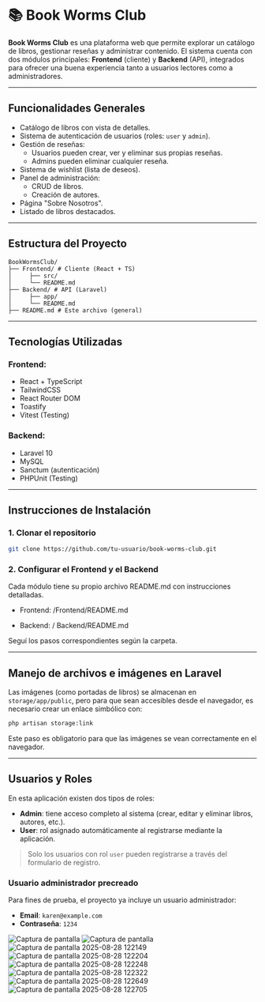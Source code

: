 # 📚 Book Worms Club

**Book Worms Club** es una plataforma web que permite explorar un catálogo de libros, gestionar reseñas y administrar contenido. El sistema cuenta con dos módulos principales: **Frontend** (cliente) y **Backend** (API), integrados para ofrecer una buena experiencia tanto a usuarios lectores como a administradores.

---

## Funcionalidades Generales

- Catálogo de libros con vista de detalles.
- Sistema de autenticación de usuarios (roles: `user` y `admin`).
- Gestión de reseñas:
  - Usuarios pueden crear, ver y eliminar sus propias reseñas.
  - Admins pueden eliminar cualquier reseña.
- Sistema de wishlist (lista de deseos).
- Panel de administración:
  - CRUD de libros.
  - Creación de autores.
- Página "Sobre Nosotros".
- Listado de libros destacados.

---

## Estructura del Proyecto
```text
BookWormsClub/
├── Frontend/ # Cliente (React + TS)
│     ├── src/
│     └── README.md
├── Backend/ # API (Laravel)
│     ├── app/
│     └── README.md
├── README.md # Este archivo (general)
```

---

## Tecnologías Utilizadas

### Frontend:
- React + TypeScript
- TailwindCSS
- React Router DOM
- Toastify
- Vitest (Testing)

### Backend:
- Laravel 10
- MySQL 
- Sanctum (autenticación)
- PHPUnit (Testing)

---

## Instrucciones de Instalación

### 1. Clonar el repositorio

```bash
git clone https://github.com/tu-usuario/book-worms-club.git
```

### 2. Configurar el Frontend y el Backend
Cada módulo tiene su propio archivo README.md con instrucciones detalladas.

- Frontend: /Frontend/README.md

- Backend: / Backend/README.md

Seguí los pasos correspondientes según la carpeta.

---
## Manejo de archivos e imágenes en Laravel

Las imágenes (como portadas de libros) se almacenan en `storage/app/public`, pero para que sean accesibles desde el navegador, es necesario crear un enlace simbólico con:

```bash
php artisan storage:link
```
Este paso es obligatorio para que las imágenes se vean correctamente en el navegador.

---
## Usuarios y Roles

En esta aplicación existen dos tipos de roles:

- **Admin**: tiene acceso completo al sistema (crear, editar y eliminar libros, autores, etc.).
- **User**: rol asignado automáticamente al registrarse mediante la aplicación.

> Solo los usuarios con rol `user` pueden registrarse a través del formulario de registro.

### Usuario administrador precreado

Para fines de prueba, el proyecto ya incluye un usuario administrador:

- **Email**: `karen@example.com`
- **Contraseña**: `1234`

![Captura de pantalla](https://github.com/user-attachments/assets/1ae122e5-22ae-4164-9977-76e30aaf38e7)
![Captura de pantalla](https://github.com/user-attachments/assets/fc12010c-414a-40cc-87ce-efb8cd4a2c48)
![Captura de pantalla 2025-08-28 122149](https://github.com/user-attachments/assets/db9ee44a-b786-4d25-bf01-bba2e9c4e6a1)
![Captura de pantalla 2025-08-28 122204](https://github.com/user-attachments/assets/6ba8eb1e-77a6-4a48-874d-ccd260337ebf)
![Captura de pantalla 2025-08-28 122248](https://github.com/user-attachments/assets/16137187-8c5e-4c0a-99e0-06fe9f42f47e)
![Captura de pantalla 2025-08-28 122322](https://github.com/user-attachments/assets/af31dd2d-fa45-4e8a-9e95-09af94377b83)
![Captura de pantalla 2025-08-28 122649](https://github.com/user-attachments/assets/ee49d0b2-35cb-498a-868d-46a99efc7417)
![Captura de pantalla 2025-08-28 122705](https://github.com/user-attachments/assets/04a3e6b7-4e2d-454b-9295-3c44e2cf5f1e)






